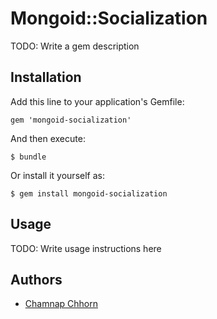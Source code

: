 # Mongoid::Socialization

TODO: Write a gem description

## Installation

Add this line to your application's Gemfile:

    gem 'mongoid-socialization'

And then execute:

    $ bundle

Or install it yourself as:

    $ gem install mongoid-socialization

## Usage

TODO: Write usage instructions here

## Authors

* [Chamnap Chhorn](https://github.com/chamnap)
